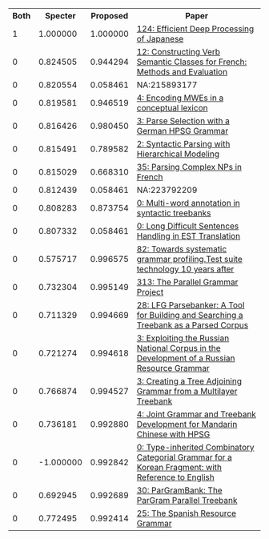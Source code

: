 <html><table><tr>
<th>Both</th>
<th>Specter</th>
<th>Proposed</th>
<th>Paper</th>
</tr>
<tr>
<td>1</td>
<td>1.000000</td>
<td>1.000000</td>
<td><a href="https://www.semanticscholar.org/paper/572f7d54e3d694aebabcb08ff509275af789fa60">124: Efficient Deep Processing of Japanese</a></td>
</tr>
<tr>
<td>0</td>
<td>0.824505</td>
<td>0.944294</td>
<td><a href="https://www.semanticscholar.org/paper/f96af98b034ffb263a051a632a1dc38c0515081f">12: Constructing Verb Semantic Classes for French: Methods and Evaluation</a></td>
</tr>
<tr>
<td>0</td>
<td>0.820554</td>
<td>0.058461</td>
<td>NA:215893177</td>
</tr>
<tr>
<td>0</td>
<td>0.819581</td>
<td>0.946519</td>
<td><a href="https://www.semanticscholar.org/paper/708cef91e7b7cddaf64447f9d97afdf0f8ce267e">4: Encoding MWEs in a conceptual lexicon</a></td>
</tr>
<tr>
<td>0</td>
<td>0.816426</td>
<td>0.980450</td>
<td><a href="https://www.semanticscholar.org/paper/dbb29ecc9582fb5519b34cb884a37ec1309c7fa3">3: Parse Selection with a German HPSG Grammar</a></td>
</tr>
<tr>
<td>0</td>
<td>0.815491</td>
<td>0.789582</td>
<td><a href="https://www.semanticscholar.org/paper/eca0835c8ee2c3581fe7afb9e3ea18fe6559a688">2: Syntactic Parsing with Hierarchical Modeling</a></td>
</tr>
<tr>
<td>0</td>
<td>0.815029</td>
<td>0.668310</td>
<td><a href="https://www.semanticscholar.org/paper/86f971109c0943345d7293e1287053bee3b3c023">35: Parsing Complex NPs in French</a></td>
</tr>
<tr>
<td>0</td>
<td>0.812439</td>
<td>0.058461</td>
<td>NA:223792209</td>
</tr>
<tr>
<td>0</td>
<td>0.808283</td>
<td>0.873754</td>
<td><a href="https://www.semanticscholar.org/paper/b2f07f34554073406c7c6caaac94c0b7e326a048">0: Multi-word annotation in syntactic treebanks</a></td>
</tr>
<tr>
<td>0</td>
<td>0.807332</td>
<td>0.058461</td>
<td><a href="https://www.semanticscholar.org/paper/f9531af2324e5db43a080cf21ea521038768c4bf">0: Long Difficult Sentences Handling in EST Translation</a></td>
</tr>
<tr>
<td>0</td>
<td>0.575717</td>
<td>0.996575</td>
<td><a href="https://www.semanticscholar.org/paper/f125b7a0c69dae45b6e3ba85d11ad1b49e125d93">82: Towards systematic grammar profiling.Test suite technology 10 years after</a></td>
</tr>
<tr>
<td>0</td>
<td>0.732304</td>
<td>0.995149</td>
<td><a href="https://www.semanticscholar.org/paper/d5126a9cf866d6acc1c0adeffff396edc25ba3bb">313: The Parallel Grammar Project</a></td>
</tr>
<tr>
<td>0</td>
<td>0.711329</td>
<td>0.994669</td>
<td><a href="https://www.semanticscholar.org/paper/f6a84b86d8b7a8dc74bf248e8fe80d64a832b02b">28: LFG Parsebanker: A Tool for Building and Searching a Treebank as a Parsed Corpus</a></td>
</tr>
<tr>
<td>0</td>
<td>0.721274</td>
<td>0.994618</td>
<td><a href="https://www.semanticscholar.org/paper/19fdb3d97356280fe3f3ed3cc0e3222906478a5c">3: Exploiting the Russian National Corpus in the Development of a Russian Resource Grammar</a></td>
</tr>
<tr>
<td>0</td>
<td>0.766874</td>
<td>0.994527</td>
<td><a href="https://www.semanticscholar.org/paper/888621993f8163bfd73f6b8bcca4b7d25f0fc253">3: Creating a Tree Adjoining Grammar from a Multilayer Treebank</a></td>
</tr>
<tr>
<td>0</td>
<td>0.736181</td>
<td>0.992880</td>
<td><a href="https://www.semanticscholar.org/paper/978193eb6a6eed27daf6d47fa8b95cf7a2ca33e6">4: Joint Grammar and Treebank Development for Mandarin Chinese with HPSG</a></td>
</tr>
<tr>
<td>0</td>
<td>-1.000000</td>
<td>0.992842</td>
<td><a href="https://www.semanticscholar.org/paper/c5d0f09131227f3cfdff50745992a00e817aa21e">0: Type-inherited Combinatory Categorial Grammar for a Korean Fragment: with Reference to English</a></td>
</tr>
<tr>
<td>0</td>
<td>0.692945</td>
<td>0.992689</td>
<td><a href="https://www.semanticscholar.org/paper/2cf6b5cdd310e1cfbe545b6a7b32686cb58e3104">30: ParGramBank: The ParGram Parallel Treebank</a></td>
</tr>
<tr>
<td>0</td>
<td>0.772495</td>
<td>0.992414</td>
<td><a href="https://www.semanticscholar.org/paper/04754d46e1c2ae785fd5b0628ac42830cde79bc3">25: The Spanish Resource Grammar</a></td>
</tr>
</table></html>
